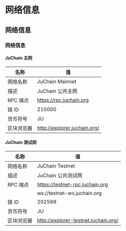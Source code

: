 # 网络信息

## 网络信息

### 网络信息

#### JuChain 主网

| 名称     | 值                            |
| ------ | ---------------------------- |
| 网络名称   | JuChain Mainnet              |
| 描述     | JuChain 公共主网                 |
| RPC 端点 | https://rpc.juchain.org      |
| 链 ID   | 210000                       |
| 货币符号   | JU                           |
| 区块浏览器  | http://explorer.juchain.org/ |

#### JuChain 测试网

| 名称     | 值                                    |
| ------ | ------------------------------------ |
| 网络名称   | JuChain Testnet                      |
| 描述     | JuChain 公共测试网                        |
| RPC 端点 | https://testnet-rpc.juchain.org      |
|        | ws://testnet-ws.juchain.org          |
| 链 ID   | 202599                               |
| 货币符号   | JU                                   |
| 区块浏览器  | http://explorer-testnet.juchain.org/ |

